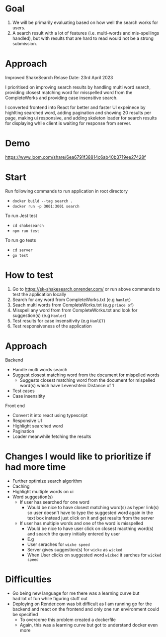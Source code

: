 # Goal

1. We will be primarily evaluating based on how well the search works for users.
2. A search result with a lot of features (i.e. multi-words and mis-spellings handled), but with results that are hard to read would not be a strong submission.

# Approach

Improved ShakeSearch Relase Date: 23rd April 2023

I prioritised on improving search results by handling multi word search, providing closest matching word for misspelled word from the CompleteWorks and providing case insensitive search.

I converted frontend into React for better and faster UI expeinece by highlting searched word, adding pagination and showing 20 results per page, making ui responsive, and adding skeleton loader for search results for displaying while client is waiting for response from server.

# Demo

https://www.loom.com/share/6ea6791f38814c6ab40b3719ee27428f

# Start

Run following commands to run application in root directory

- `docker build --tag search .`
- `docker run -p 3001:3001 search`

To run Jest test

- `cd shakesearch`
- `npm run test`

To run go tests

- `cd server`
- `go test`

# How to test

1. Go to https://sk-shakesearch.onrender.com/ or run above commands to test the application locally
2. Search for any word from CompleteWorks.txt (e.g `hamlet`)
3. Seach multi words from CompleteWorks.txt (e.g `prince of`)
4. Misspell any word from from CompleteWorks.txt and look for suggestion(s) (e.g `Hamler`)
5. Test results for case insensitivity (e.g `HamlET`)
6. Test responsiveness of the application

# Approach

Backend

- Handle multi words search
- Suggest closest matching word from the document for mispelled words
  - Suggests closest matching word from the document for mispelled word(s) which have Levenshtein
    Distance of 1
- Test cases
- Case insensitity

Front end

- Convert it into react using typescript
- Responsive UI
- Highlight searched word
- Pagination
- Loader meanwhile fetching the results

# Changes I would like to prioritize if had more time

- Further optimize search algorithm
- Caching
- Highlight multiple words on ui
- Word suggestion(s)
  - If user has searched for one word
    - Would be nice to have closest matching word(s) as hyper link(s) so
      user doesn't have to type
      the suggested word again in the text box instead just click on it and
      get results from the
      server
  - If user has multiple words and one of the word is misspelled
    - Would be nice to have user click on closest macthing word(s) and
      search the query initially
      entered by user
    - E.g
    - User seraches for `wicke speed`
    - Server gives suggestion(s) for `wicke` as `wicked`
    - When User clicks on suggested word `wicked` it sarches for `wicked speed`

# Difficulties

- Go being new language for me there was a learning curve but  
  had lot of fun while figuring stuff out
- Deploying on Render.com was bit difficult as I am running go
  for the backend and react on the frontend and only one run
  environment could be specified
  - To overcome this problem created a dockerfile
  - Again, this was a learning curve but got to understand docker even more
